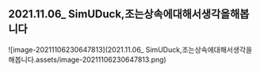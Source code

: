 ## 2021.11.06_ SimUDuck,조는상속에대해서생각을해봅니다

![image-20211106230647813](2021.11.06_ SimUDuck,조는상속에대해서생각을해봅니다.assets/image-20211106230647813.png)